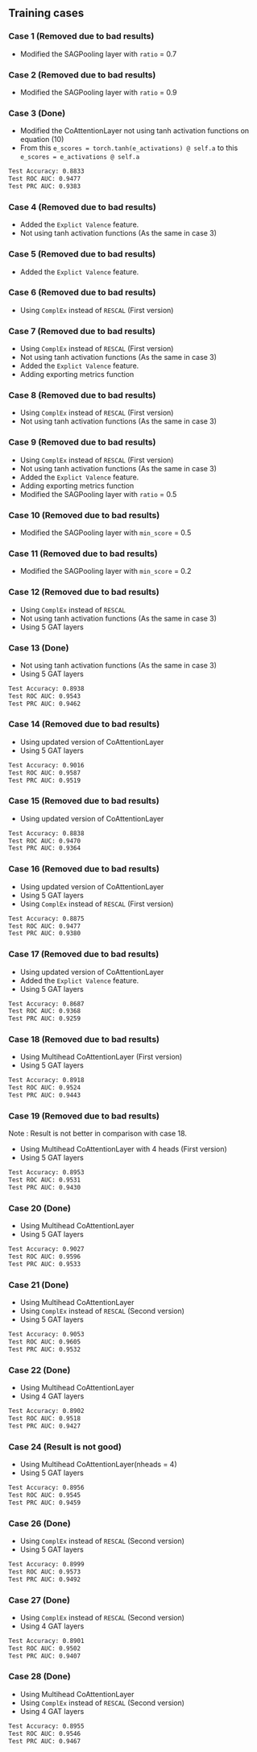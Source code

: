 ## Training cases

### Case 1 (Removed due to bad results)

- Modified the SAGPooling layer with `ratio` = 0.7

### Case 2 (Removed due to bad results)

- Modified the SAGPooling layer with `ratio` = 0.9

### Case 3 (Done)

- Modified the CoAttentionLayer not using tanh activation functions on equation (10)
- From this `e_scores = torch.tanh(e_activations) @ self.a` to this `e_scores = e_activations @ self.a`

```txt
Test Accuracy: 0.8833
Test ROC AUC: 0.9477
Test PRC AUC: 0.9383
```

### Case 4 (Removed due to bad results)

- Added the `Explict Valence` feature.
- Not using tanh activation functions (As the same in case 3)

### Case 5 (Removed due to bad results)

- Added the `Explict Valence` feature.

### Case 6 (Removed due to bad results)

- Using `ComplEx` instead of `RESCAL` (First version)

### Case 7 (Removed due to bad results)

- Using `ComplEx` instead of `RESCAL` (First version)
- Not using tanh activation functions (As the same in case 3)
- Added the `Explict Valence` feature.
- Adding exporting metrics function

### Case 8 (Removed due to bad results)

- Using `ComplEx` instead of `RESCAL` (First version)
- Not using tanh activation functions (As the same in case 3)

### Case 9 (Removed due to bad results)

- Using `ComplEx` instead of `RESCAL` (First version)
- Not using tanh activation functions (As the same in case 3)
- Added the `Explict Valence` feature.
- Adding exporting metrics function
- Modified the SAGPooling layer with `ratio` = 0.5

### Case 10 (Removed due to bad results)

- Modified the SAGPooling layer with `min_score` = 0.5

### Case 11 (Removed due to bad results)

- Modified the SAGPooling layer with `min_score` = 0.2

### Case 12 (Removed due to bad results)

- Using `ComplEx` instead of `RESCAL`
- Not using tanh activation functions (As the same in case 3)
- Using 5 GAT layers

### Case 13 (Done)

- Not using tanh activation functions (As the same in case 3)
- Using 5 GAT layers

```txt
Test Accuracy: 0.8938
Test ROC AUC: 0.9543
Test PRC AUC: 0.9462
```

### Case 14 (Removed due to bad results)

- Using updated version of CoAttentionLayer
- Using 5 GAT layers

```txt
Test Accuracy: 0.9016
Test ROC AUC: 0.9587
Test PRC AUC: 0.9519
```

### Case 15 (Removed due to bad results)

- Using updated version of CoAttentionLayer

```txt
Test Accuracy: 0.8838
Test ROC AUC: 0.9470
Test PRC AUC: 0.9364
```

### Case 16 (Removed due to bad results)

- Using updated version of CoAttentionLayer
- Using 5 GAT layers
- Using `ComplEx` instead of `RESCAL` (First version)

```txt
Test Accuracy: 0.8875
Test ROC AUC: 0.9477
Test PRC AUC: 0.9380
```

### Case 17 (Removed due to bad results)

- Using updated version of CoAttentionLayer
- Added the `Explict Valence` feature.
- Using 5 GAT layers

```txt
Test Accuracy: 0.8687
Test ROC AUC: 0.9368
Test PRC AUC: 0.9259
```

### Case 18 (Removed due to bad results)

- Using Multihead CoAttentionLayer (First version)
- Using 5 GAT layers

```txt
Test Accuracy: 0.8918
Test ROC AUC: 0.9524
Test PRC AUC: 0.9443
```

### Case 19 (Removed due to bad results)

Note : Result is not better in comparison with case 18.

- Using Multihead CoAttentionLayer with 4 heads (First version)
- Using 5 GAT layers

```txt
Test Accuracy: 0.8953
Test ROC AUC: 0.9531
Test PRC AUC: 0.9430
```

### Case 20 (Done)

- Using Multihead CoAttentionLayer
- Using 5 GAT layers

```txt
Test Accuracy: 0.9027
Test ROC AUC: 0.9596
Test PRC AUC: 0.9533
```

### Case 21 (Done)

- Using Multihead CoAttentionLayer
- Using `ComplEx` instead of `RESCAL` (Second version)
- Using 5 GAT layers

```txt
Test Accuracy: 0.9053
Test ROC AUC: 0.9605
Test PRC AUC: 0.9532
```

### Case 22 (Done)

- Using Multihead CoAttentionLayer
- Using 4 GAT layers

```txt
Test Accuracy: 0.8902
Test ROC AUC: 0.9518
Test PRC AUC: 0.9427
```

### Case 24 (Result is not good)

- Using Multihead CoAttentionLayer(nheads = 4)
- Using 5 GAT layers

```txt
Test Accuracy: 0.8956
Test ROC AUC: 0.9545
Test PRC AUC: 0.9459
```

### Case 26 (Done)

- Using `ComplEx` instead of `RESCAL` (Second version)
- Using 5 GAT layers

```txt
Test Accuracy: 0.8999
Test ROC AUC: 0.9573
Test PRC AUC: 0.9492
```

### Case 27 (Done)

- Using `ComplEx` instead of `RESCAL`  (Second version)
- Using 4 GAT layers

```txt
Test Accuracy: 0.8901
Test ROC AUC: 0.9502
Test PRC AUC: 0.9407
```

### Case 28 (Done)

- Using Multihead CoAttentionLayer
- Using `ComplEx` instead of `RESCAL`  (Second version)
- Using 4 GAT layers

```txt
Test Accuracy: 0.8955
Test ROC AUC: 0.9546
Test PRC AUC: 0.9467
```
